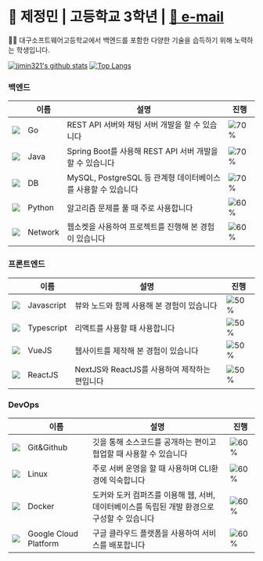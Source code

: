 # 🚀 제정민 | 고등학교 3학년 | <a href="mailto:jjmin321@naver.com">📧 e-mail</a> 
<p>👨‍🎓 대구소프트웨어고등학교에서 백엔드를 포함한 다양한 기술을 습득하기 위해 노력하는 학생입니다.</p>

[![jjmin321's github stats](https://github-readme-stats.vercel.app/api?username=jjmin321&show_icons=true&hide_border=true&count_private=true)](https://github.com/jjmin321)
[![Top Langs](https://github-readme-stats.vercel.app/api/top-langs/?username=jjmin321&hide=r,jupyter%20notebook,c%23)](https://github.com/anuraghazra/github-readme-stats)

### 백엔드   

||이름|설명|진행|
|---|---|---|---|
|![](https://img.icons8.com/color/24/000000/golang.png)|Go|REST API 서버와 채팅 서버 개발을 할 수 있습니다|![70%](https://progress-bar.dev/70)|
|![](https://img.icons8.com/color/24/000000/java-coffee-cup-logo.png)|Java|Spring Boot를 사용해 REST API 서버 개발을 할 수 있습니다|![70%](https://progress-bar.dev/70)|
|![](https://img.icons8.com/color/24/000000/add-database.png)|DB|MySQL, PostgreSQL 등 관계형 데이터베이스를 사용할 수 있습니다|![70%](https://progress-bar.dev/70)|
|![](https://img.icons8.com/color/24/000000/python.png)|Python|알고리즘 문제를 풀 때 주로 사용합니다|![60%](https://progress-bar.dev/60)|
|![](https://img.icons8.com/color/24/000000/network.png)|Network|웹소켓을 사용하여 프로젝트를 진행해 본 경험이 있습니다|![60%](https://progress-bar.dev/60)|


### 프론트엔드   

||이름|설명|진행|
|---|---|---|---|
|![](https://img.icons8.com/color/24/000000/javascript.png)|Javascript|뷰와 노드와 함께 사용해 본 경험이 있습니다|![50%](https://progress-bar.dev/50)|
|![](https://img.icons8.com/color/24/000000/typescript.png)|Typescript|리액트를 사용할 때 사용합니다|![50%](https://progress-bar.dev/50)|
|![](https://img.icons8.com/color/24/000000/vue-js.png)|VueJS|웹사이트를 제작해 본 경험이 있습니다|![50%](https://progress-bar.dev/50)|
|![](https://img.icons8.com/plasticine/24/000000/react.png)|ReactJS|NextJS와 ReactJS를 사용하여 제작하는 편입니다|![50%](https://progress-bar.dev/50)|

### DevOps
||이름|설명|진행|
|---|---|---|---|
|![](https://img.icons8.com/color/24/000000/git.png)|Git&Github|깃을 통해 소스코드를 공개하는 편이고 협업할 때 사용할 수 있습니다|![60%](https://progress-bar.dev/60)|
|![](https://img.icons8.com/color/24/000000/linux.png)|Linux|주로 서버 운영을 할 때 사용하며 CLI환경에 익숙합니다|![60%](https://progress-bar.dev/60)|
|![](https://img.icons8.com/color/24/000000/docker.png)|Docker|도커와 도커 컴퍼즈를 이용해 웹, 서버, 데이터베이스를 독립된 개발 환경으로 구성할 수 있습니다|![60%](https://progress-bar.dev/60)|
|![](https://img.icons8.com/color/24/000000/google-cloud-platform.png)|Google Cloud Platform|구글 클라우드 플랫폼을 사용하여 서비스를 배포합니다|![60%](https://progress-bar.dev/60)|
